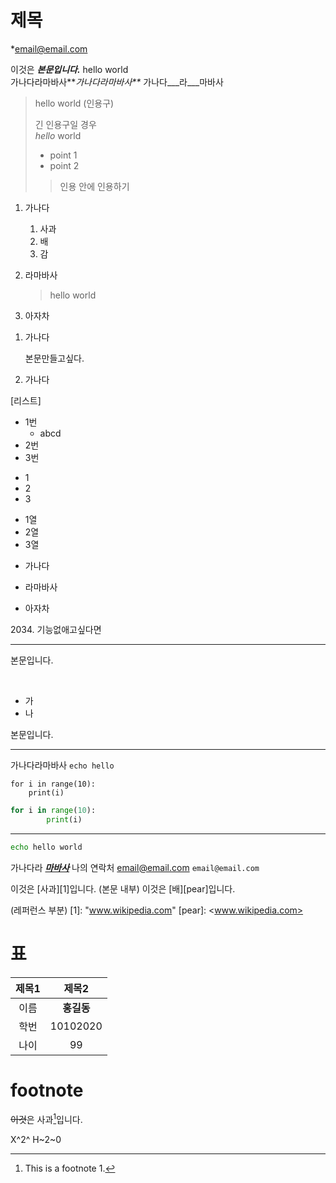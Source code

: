 # 제목

*email@email.com

이것은 __*본문입니다.*__ hello world<br>
가나다라마바사**_가나다라마바사**_
가나다___라___마바사

> hello world (인용구)
> 
> 긴 인용구일 경우<br>
> *hello* world
> - point 1
> - point 2
>> 인용 안에 인용하기

1. 가나다
    1. 사과
    2. 배
    3. 감
1. 라마바사
   
    > hello world

1. 아자차

1) 가나다

    본문만들고싶다.
   
1) 가나다

[리스트]
* 1번
    * abcd
* 2번
* 3번

+ 1
+ 2
+ 3

- 1열
- 2열
- 3열

+ 가나다
* 라마바사
- 아자차

2034\. 기능없애고싶다면

---

본문입니다.
    
&emsp;
* 가
&emsp;
* 나
    
본문입니다.

---

가나다라마바사 `echo hello`

    for i in range(10):
        print(i)

```python
for i in range(10):
        print(i)
```

---

```sh
echo hello world
```

가나다라 **_[마바사](www.naver.com "naver")_**
나의 연락처 <email@email.com>
`email@email.com`

이것은 [사과][1]입니다. (본문 내부)
이것은 [배][pear]입니다.

(레퍼런스 부분)
[1]: "www.wikipedia.com"
[pear]: <www.wikipedia.com>


# 표

|제목1|제목2|
|:---:|:---:|
|이름|**홍길동**|
|학번|10102020|
|나이|99|

# footnote

~~이것~~은 사과[^1]입니다.

[^1]: This is a footnote 1.

X^2^
H~2~0
